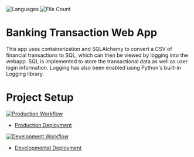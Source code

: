![Languages](https://img.shields.io/github/languages/count/onahte/final_flask_auth?style=plastic) ![File Count](https://img.shields.io/github/directory-file-count/onahte/final_flask_auth?style=plastic)
# Banking Transaction Web App
This app uses containerization and SQLAlchemy to convert a CSV of financial transactions to SQL, which can then be viewed by logging into the webapp.
SQL is implemented to store the transactional data as well as user login information. Logging has also been enabled using Python's built-in Logging library.

# Project Setup

[![Production Workflow](https://img.shields.io/github/workflow/status/onahte/final_flask_auth/Production?label=Producation&logo=Github)](https://github.com/onahte/final_flask_auth/actions/workflows/prod.yml)

* [Production Deployment](https://onahtefinal-prod.herokuapp.com/)


[![Development Workflow](https://img.shields.io/github/workflow/status/onahte/final_flask_auth/Development?label=Development&logo=Github)](https://github.com/onahte/final_flask_auth/actions/workflows/dev.yml)

* [Developmental Deployment](https://onahtefinal-dev.herokuapp.com/)


